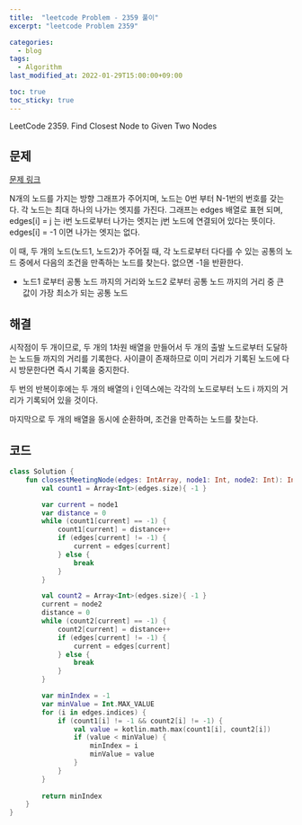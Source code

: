 ```yaml
---
title:  "leetcode Problem - 2359 풀이"
excerpt: "leetcode Problem 2359"

categories:
  - blog
tags:
  - Algorithm
last_modified_at: 2022-01-29T15:00:00+09:00

toc: true
toc_sticky: true
---
```


LeetCode 2359. Find Closest Node to Given Two Nodes

## 문제

[문제 링크](https://leetcode.com/problems/find-closest-node-to-given-two-nodes/)

N개의 노드를 가지는 방향 그래프가 주어지며, 노드는 0번 부터 N-1번의 번호를 갖는다. 각 노드는 최대 하나의 나가는 엣지를 가진다. 그래프는 edges 배열로 표현 되며, edges[i] = j 는 i번 노드로부터 나가는 엣지는 j번 노드에 연결되어 있다는 뜻이다. edges[i] = -1 이면 나가는 엣지는 없다.

이 때, 두 개의 노드(노드1, 노드2)가 주어질 때, 각 노드로부터 다다를 수 있는 공통의 노드 중에서 다음의 조건을 만족하는 노드를 찾는다. 없으면 -1을 반환한다.

- 노드1 로부터 공통 노드 까지의 거리와 노드2 로부터 공통 노드 까지의 거리 중 큰 값이 가장 최소가 되는 공통 노드

## 해결

시작점이 두 개이므로, 두 개의 1차원 배열을 만들어서 두 개의 출발 노드로부터 도달하는 노드들 까지의 거리를 기록한다. 사이클이 존재하므로 이미 거리가 기록된 노드에 다시 방문한다면 즉시 기록을 중지한다.

두 번의 반복이후에는 두 개의 배열의 i 인덱스에는 각각의 노드로부터 노드 i 까지의 거리가 기록되어 있을 것이다.

마지막으로 두 개의 배열을 동시에 순환하며, 조건을 만족하는 노드를 찾는다.

## 코드

```kotlin
class Solution {
    fun closestMeetingNode(edges: IntArray, node1: Int, node2: Int): Int {
        val count1 = Array<Int>(edges.size){ -1 }

        var current = node1
        var distance = 0
        while (count1[current] == -1) {
            count1[current] = distance++
            if (edges[current] != -1) {
                current = edges[current]
            } else {
                break
            }
        }

        val count2 = Array<Int>(edges.size){ -1 }
        current = node2
        distance = 0
        while (count2[current] == -1) {
            count2[current] = distance++
            if (edges[current] != -1) {
                current = edges[current]
            } else {
                break
            }
        }

        var minIndex = -1
        var minValue = Int.MAX_VALUE
        for (i in edges.indices) {
            if (count1[i] != -1 && count2[i] != -1) {
                val value = kotlin.math.max(count1[i], count2[i])
                if (value < minValue) {
                    minIndex = i
                    minValue = value
                }
            }
        }
        
        return minIndex
    }
}
```